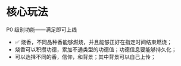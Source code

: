 # 核心玩法
P0 级别功能——满足即可上线
+ ✅ 烧香，不同品种香能够燃烧，并且能够正好在指定时间结束燃烧；
+ 烧香可以积攒功德，累加不通类型的功德值；功德信息要能够持久化；
+ 可以选择不同的香，信仰，和背景；其中背景可以自己上传；


